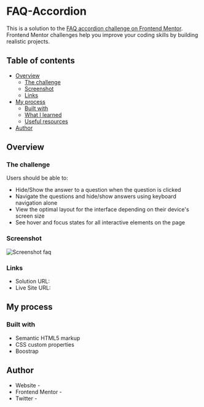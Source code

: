 # FAQ-Accordion
This is a solution to the [FAQ accordion challenge on Frontend Mentor](https://www.frontendmentor.io/challenges/faq-accordion-wyfFdeBwBz). Frontend Mentor challenges help you improve your coding skills by building realistic projects.
  
## Table of contents

- [Overview](#overview)
  - [The challenge](#the-challenge)
  - [Screenshot](#screenshot)
  - [Links](#links)
- [My process](#my-process)
  - [Built with](#built-with)
  - [What I learned](#what-i-learned)
  - [Useful resources](#useful-resources)
- [Author](#author)

## Overview

### The challenge

Users should be able to:

- Hide/Show the answer to a question when the question is clicked
- Navigate the questions and hide/show answers using keyboard navigation alone
- View the optimal layout for the interface depending on their device's screen size
- See hover and focus states for all interactive elements on the page

### Screenshot
  ![Screenshot faq](https://github.com/NwankwoDave01/FAQ-Accordion/assets/149938828/ea52b887-5907-4419-8433-dd836b3d937f)

### Links

- Solution URL: 
- Live Site URL:

## My process

### Built with

- Semantic HTML5 markup
- CSS custom properties
- Boostrap

## Author

- Website - 
- Frontend Mentor - 
- Twitter - 

  

